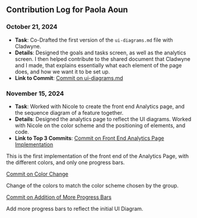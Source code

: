 ## Contribution Log for Paola Aoun 

### October 21, 2024
- **Task**: Co-Drafted the first version of the `ui-diagrams.md` file with Cladwyne.
- **Details**: Designed the goals and tasks screen, as well as the analytics screen. I then helped contribute to the shared document that Cladwyne and I made, that explains essentially what each element of the page does, and how we want it to be set up.
- **Link to Commit**: [Commit on ui-diagrams.md](https://github.com/tannneer/CS326-GroupProject/blob/0c6390ee60cee33bce3ad23c67dc1e2f40bf6fb2/team/markdowns/ui-diagrams.md)

### November 15, 2024
- **Task**: Worked with Nicole to create the front end Analytics page, and the sequence diagram of a feature together.
- **Details**: Designed the analytics page to reflect the UI diagrams. Worked with Nicole on the color scheme and the positioning of elements, and code. 
- **Link to Top 3 Commits**:
[Commit on Front End Analytics Page Implementation](https://github.com/tannneer/CS326-GroupProject/commit/e8ad1c06bac17f5ce74c30189738a94652f0ec75)

This is the first implementation of the front end of the Analytics Page, with the different colors, and only one progress bars. 

[Commit on Color Change](https://github.com/tannneer/CS326-GroupProject/commit/95bdecdc7d22a1121cd58f6a17b525407eda23fa)

Change of the colors to match the color scheme chosen by the group. 

[Commit on Addition of More Progress Bars](https://github.com/tannneer/CS326-GroupProject/commit/95bdecdc7d22a1121cd58f6a17b525407eda23fa)

Add more progress bars to reflect the initial UI Diagram. 

